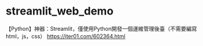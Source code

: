 # streamlit_web_demo
【Python】神器：Streamlit，僅使用Python開發一個運維管理後臺（不需要編寫html，js，css）
https://iter01.com/602364.html
